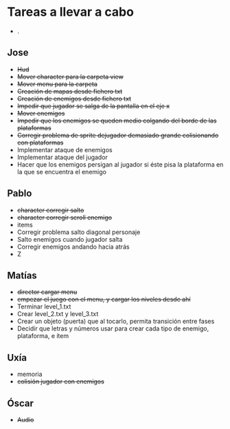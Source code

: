 
# Tareas a llevar a cabo
* .


## Jose
* ~~Hud~~
* ~~Mover character para la carpeta view~~
* ~~Mover menu para la carpeta~~
* ~~Creación de mapas desde fichero txt~~
* ~~Creación de enemigos desde fichero txt~~
* ~~Impedir que jugador se salga de la pantalla en el eje x~~
* ~~Mover enemigos~~
* ~~Impedir que los enemigos se queden medio colgando del borde de las plataformas~~
* ~~Corregir problema de sprite dejugador demasiado grande colisionando con plataformas~~
* Implementar ataque de enemigos
* Implementar ataque del jugador
* Hacer que los enemigos persigan al jugador si éste pisa la plataforma en la que se encuentra el enemigo

## Pablo
* ~~character corregir salto~~
* ~~character corregir scroll enemigo~~
* items
* Corregir problema salto diagonal personaje
* Salto enemigos cuando jugador salta
* Corregir enemigos andando hacia atrás
* Z

## Matías
* ~~director cargar menu~~
* ~~empezar el juego con el menu, y cargar los niveles desde ahí~~
* Terminar level_1.txt
* Crear level_2.txt y level_3.txt
* Crear un objeto (puerta) que al tocarlo, permita transición entre fases
* Decidir que letras y números usar para crear cada tipo de enemigo, plataforma, e ítem

## Uxía
* memoria
* ~~colisión jugador con enemigos~~

## Óscar
* ~~Audio~~



